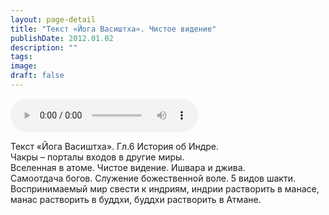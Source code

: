 ```yaml
---
layout: page-detail
title: "Текст «Йога Васиштха». Чистое видение"
publishDate: 2012.01.02
description: ""
tags:
image:
draft: false
---
```


<audio title="2012.01.02 - Текст «Йога Васиштха». Чистое видение.mp3" src="/upload/iblock/2f9/2f98dbff8e609ce28e646f8e6973fa22.mp3" controls=""></audio>

 Текст «Йога Васиштха». Гл.6 История об Индре.   
 Чакры – порталы входов в другие миры.  
 Вселенная в атоме. Чистое видение. Ишвара и джива.  
 Самоотдача богов. Служение божественной воле. 5 видов шакти.  
 Воспринимаемый мир свести к индриям, индрии растворить в манасе,  
 манас растворить в буддхи, буддхи растворить в Атмане.  

  
